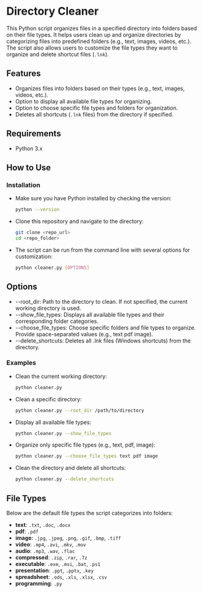 # Directory Cleaner

This Python script organizes files in a specified directory into folders based on their file types. It helps users clean up and organize directories by categorizing files into predefined folders (e.g., text, images, videos, etc.). The script also allows users to customize the file types they want to organize and delete shortcut files (`.lnk`).

## Features

- Organizes files into folders based on their types (e.g., text, images, videos, etc.).
- Option to display all available file types for organizing.
- Option to choose specific file types and folders for organization.
- Deletes all shortcuts (`.lnk` files) from the directory if specified.

## Requirements

- Python 3.x

## How to Use

### Installation

- Make sure you have Python installed by checking the version:
  ```bash
  python --version

- Clone this repository and navigate to the directory:
  ```bash
  git clone <repo_url>
  cd <repo_folder>

- The script can be run from the command line with several options for customization:
  ```bash
  python cleaner.py [OPTIONS]

## Options
- --root_dir: Path to the directory to clean. If not specified, the current working directory is used.
- --show_file_types: Displays all available file types and their corresponding folder categories.
- --choose_file_types: Choose specific folders and file types to organize. Provide space-separated values (e.g., text pdf image).
- --delete_shortcuts: Deletes all .lnk files (Windows shortcuts) from the directory.

### Examples

- Clean the current working directory:
  ```bash
  python cleaner.py

- Clean a specific directory:
  ```bash
  python cleaner.py --root_dir /path/to/directory

- Display all available file types:
  ```bash
  python cleaner.py --show_file_types

- Organize only specific file types (e.g., text, pdf, image):
  ```bash
  python cleaner.py --choose_file_types text pdf image

- Clean the directory and delete all shortcuts:
  ```bash
  python cleaner.py --delete_shortcuts

## File Types

Below are the default file types the script categorizes into folders:

- **text**: `.txt`, `.doc`, `.docx`
- **pdf**: `.pdf`
- **image**: `.jpg`, `.jpeg`, `.png`, `.gif`, `.bmp`, `.tiff`
- **video**: `.mp4`, `.avi`, `.mkv`, `.mov`
- **audio**: `.mp3`, `.wav`, `.flac`
- **compressed**: `.zip`, `.rar`, `.7z`
- **executable**: `.exe`, `.msi`, `.bat`, `.ps1`
- **presentation**: `.ppt`, `.pptx`, `.key`
- **spreadsheet**: `.ods`, `.xls`, `.xlsx`, `.csv`
- **programming**: `.py`
